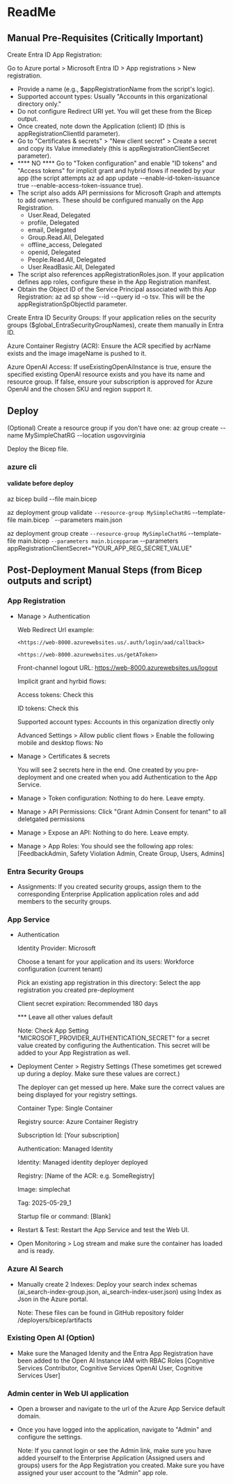 # ReadMe

## Manual Pre-Requisites (Critically Important)

Create Entra ID App Registration:

Go to Azure portal > Microsoft Entra ID > App registrations > New registration.

- Provide a name (e.g., $appRegistrationName from the script's logic).
- Supported account types: Usually "Accounts in this organizational directory only."
- Do not configure Redirect URI yet. You will get these from the Bicep output.
- Once created, note down the Application (client) ID (this is appRegistrationClientId parameter).
- Go to "Certificates & secrets" > "New client secret" > Create a secret and copy its Value immediately (this is appRegistrationClientSecret parameter).
- **** NO **** Go to "Token configuration" and enable "ID tokens" and "Access tokens" for implicit grant and hybrid flows if needed by your app (the script attempts az ad app update --enable-id-token-issuance true --enable-access-token-issuance true).
- The script also adds API permissions for Microsoft Graph and attempts to add owners. These should be configured manually on the App Registration.
  - User.Read, Delegated
  - profile, Delegated
  - email, Delegated
  - Group.Read.All, Delegated
  - offline_access, Delegated
  - openid, Delegated
  - People.Read.All, Delegated
  - User.ReadBasic.All, Delegated
- The script also references appRegistrationRoles.json. If your application defines app roles, configure these in the App Registration manifest.
- Obtain the Object ID of the Service Principal associated with this App Registration: az ad sp show --id <Your-App-Registration-Client-ID> --query id -o tsv. This will be the appRegistrationSpObjectId parameter.

Create Entra ID Security Groups: If your application relies on the security groups ($global_EntraSecurityGroupNames), create them manually in Entra ID.

Azure Container Registry (ACR): Ensure the ACR specified by acrName exists and the image imageName is pushed to it.

Azure OpenAI Access: If useExistingOpenAiInstance is true, ensure the specified existing OpenAI resource exists and you have its name and resource group. If false, ensure your subscription is approved for Azure OpenAI and the chosen SKU and region support it.

## Deploy

(Optional) Create a resource group if you don't have one: az group create --name MySimpleChatRG --location usgovvirginia

Deploy the Bicep file.

### azure cli

#### validate before deploy

az bicep build --file main.bicep

az deployment group validate `
--resource-group MySimpleChatRG `
--template-file main.bicep `
--parameters main.json

az deployment group create `
--resource-group MySimpleChatRG `
--template-file main.bicep `
--parameters main.bicepparam `
--parameters appRegistrationClientSecret="YOUR_APP_REG_SECRET_VALUE"

## Post-Deployment Manual Steps (from Bicep outputs and script)

### App Registration

- Manage > Authentication

    Web Redirect Url example:

      <https://web-8000.azurewebsites.us/.auth/login/aad/callback>

      <https://web-8000.azurewebsites.us/getAToken>

    Front-channel logout URL: <https://web-8000.azurewebsites.us/logout>

    Implicit grant and hyrbid flows:

    Access tokens: Check this

    ID tokens: Check this

    Supported account types: Accounts in this organization directly only

    Advanced Settings > Allow public client flows > Enable the following mobile and desktop flows: No

- Manage > Certificates & secrets
  
  You will see 2 secrets here in the end. One created by you pre-deployment and one created when you add Authentication to the App Service.

- Manage > Token configuration: Nothing to do here. Leave empty.

- Manage > API Permissions: Click "Grant Admin Consent for tenant" to all deletgated permissions

- Manage > Expose an API: Nothing to do here. Leave empty.

- Manage > App Roles: You should see the following app roles: [FeedbackAdmin, Safety Violation Admin, Create Group, Users, Admins]

### Entra Security Groups

- Assignments: If you created security groups, assign them to the corresponding Enterprise Application application roles and add members to the security groups.

### App Service

- Authentication
  
  Identity Provider: Microsoft

  Choose a tenant for your application and its users: Workforce configuration (current tenant)

  Pick an existing app registration in this directory: Select the app registration you created pre-deployment

  Client secret expiration: Recommended 180 days

  *** Leave all other values default

  Note: Check App Setting "MICROSOFT_PROVIDER_AUTHENTICATION_SECRET" for a secret value created by configuring the Authentication. This secret will be added to your App Registration as well.

- Deployment Center > Registry Settings (These sometimes get screwed up during a deploy. Make sure these values are correct.)

  The deployer can get messed up here. Make sure the correct values are being displayed for your registry settings.

  Container Type: Single Container

  Registry source: Azure Container Registry

  Subscription Id: [Your subscription]

  Authentication: Managed Identity

  Identity: Managed identity deployer deployed

  Registry: [Name of the ACR: e.g. SomeRegistry]

  Image: simplechat

  Tag: 2025-05-29_1

  Startup file or command: [Blank]

- Restart & Test: Restart the App Service and test the Web UI.

- Open Monitoring > Log stream and make sure the container has loaded and is ready.

### Azure AI Search

- Manually create 2 Indexes: Deploy your search index schemas (ai_search-index-group.json, ai_search-index-user.json) using Index as Json in the Azure portal.

  Note: These files can be found in GitHub repository folder /deployers/bicep/artifacts

### Existing Open AI (Option)

- Make sure the Managed Idenity and the Entra App Registration have been added to the Open AI Instance IAM with RBAC Roles [Cognitive Services Contributor, Cognitive Services OpenAI User, Cognitive Services User]

### Admin center in Web UI application

- Open a browser and navigate to the url of the Azure App Service default domain.

- Once you have logged into the application, navigate to "Admin" and configure the settings.

  Note: If you cannot login or see the Admin link, make sure you have added yourself to the Enterprise Application (Assigned users and groups) users for the App Registration you created. Make sure you have assigned your user account to the "Admin" app role.
